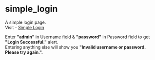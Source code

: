# simple_login
A simple login page.<br>
Visit - <a href= "https://gun-striker.github.io/simple_login/" target="_blank" rel="noopener noreferrer"> Simple Login </a> 

Enter <b>"admin"</b> in Username field & <b>"password"</b> in Password field to get <b>"Login Successful."</b> alert.
<br>
Entering anything else will show you <b>"Invalid username or password. Please try again.".</b>
